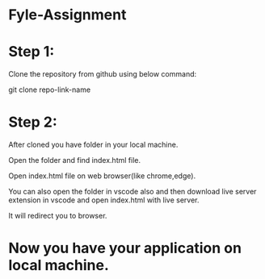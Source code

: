# Fyle-Assignment

# Step 1:

  Clone the repository from github using below command:

  git clone repo-link-name

#  Step 2:

  After cloned you have folder in your local machine.

  Open the folder and find index.html file.

  Open index.html file on web browser(like chrome,edge).

  You can also open the folder in vscode also and then download live server extension in vscode and open index.html with live server.

  It will redirect you to browser.

# Now you have your application on local machine.
